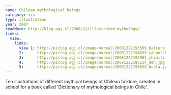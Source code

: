 ```yaml
---
name: Chilean mythological beings
category: vis
type: illustration
year: 2007
readMore: http://blog.agj.cl/2008/12/illustrated-mythology/
links:
  view:
    links:
      view 1: http://piclog.agj.cl/image/normal/20081222193509_balsero.jpg
      2:      http://piclog.agj.cl/image/normal/20081222194639_cahuelche.jpg
      3:      http://piclog.agj.cl/image/normal/20081222194902_chinifilu.jpg
      4:      http://piclog.agj.cl/image/normal/20081222195214_den.jpg
      5:      http://piclog.agj.cl/image/normal/20081222195658_huala.jpg
---
```



Ten illustrations of different mythical beings of Chilean folklore, created in school for a book called 'Dictionary of mythological beings in Chile'.
